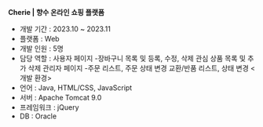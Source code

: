 **Cherie | 향수 온라인 쇼핑 플랫폼**

- 개발 기간 :  2023.10 ~ 2023.11
- 플랫폼    :  Web
- 개발 인원 :  5명
- 담당 역할 :  사용자 페이지 -장바구니 목록 및 등록, 수정, 삭제
                             관심 상품 목록 및 추가 삭제
               관리자 페이지 -주문 리스트, 주문 상태 변경
                              교환/반품 리스트, 상태 변경
<개발 환경>
- 언어       : Java, HTML/CSS, JavaScript
- 서버       : Apache Tomcat 9.0
- 프레임워크 : jQuery
- DB         : Oracle 
